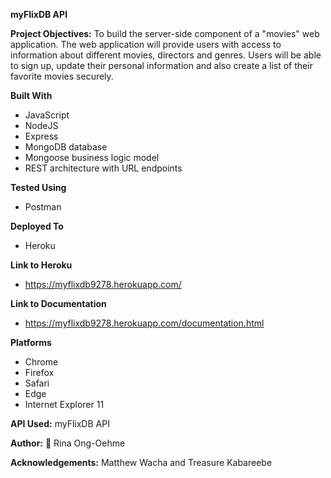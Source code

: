 **myFlixDB API**

**Project Objectives:**
To build the server-side component of a "movies" web application. The web application will provide users with access to information about different movies, directors and genres. Users will be able to sign up, update their personal information and also create a list of their favorite movies securely.

**Built With**
* JavaScript
* NodeJS
* Express
* MongoDB database
* Mongoose business logic model
* REST architecture with URL endpoints

**Tested Using**
* Postman

**Deployed To**
* Heroku

**Link to Heroku**
* https://myflixdb9278.herokuapp.com/

**Link to Documentation**
* https://myflixdb9278.herokuapp.com/documentation.html

**Platforms**
* Chrome
* Firefox
* Safari
* Edge
* Internet Explorer 11

**API Used:**
myFlixDB API

**Author:**
:camel: Rina Ong-Oehme

**Acknowledgements:**
Matthew Wacha and Treasure Kabareebe

